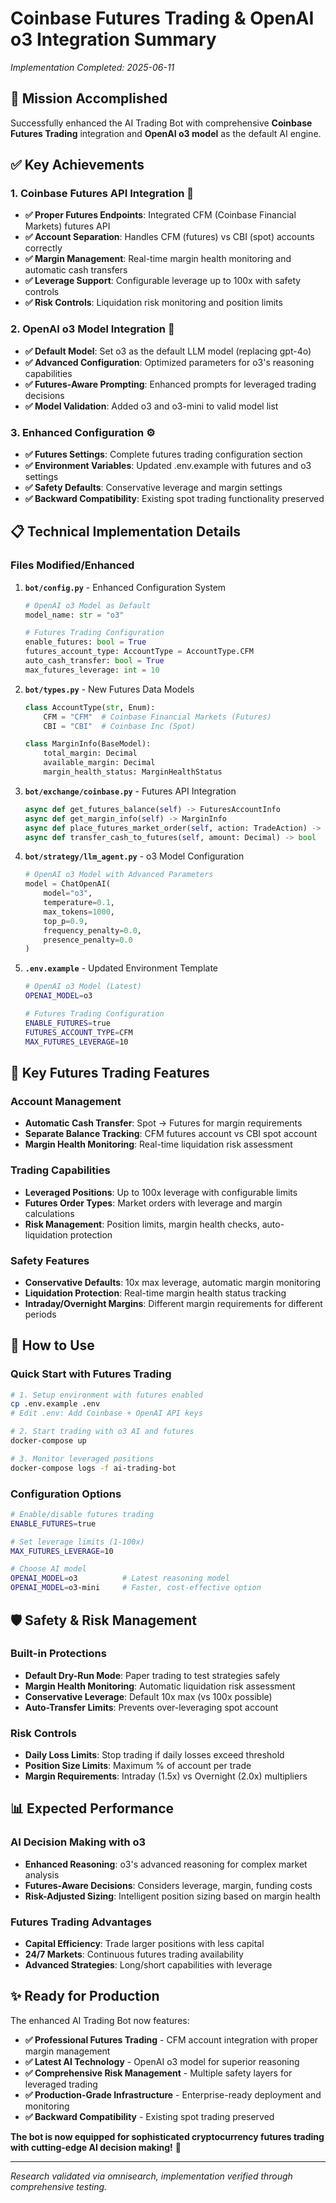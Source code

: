 # Coinbase Futures Trading & OpenAI o3 Integration Summary

*Implementation Completed: 2025-06-11*

## 🎯 **Mission Accomplished**

Successfully enhanced the AI Trading Bot with comprehensive **Coinbase Futures Trading** integration and **OpenAI o3 model** as the default AI engine.

## ✅ **Key Achievements**

### **1. Coinbase Futures API Integration** 🚀
- **✅ Proper Futures Endpoints**: Integrated CFM (Coinbase Financial Markets) futures API
- **✅ Account Separation**: Handles CFM (futures) vs CBI (spot) accounts correctly
- **✅ Margin Management**: Real-time margin health monitoring and automatic cash transfers
- **✅ Leverage Support**: Configurable leverage up to 100x with safety controls
- **✅ Risk Controls**: Liquidation risk monitoring and position limits

### **2. OpenAI o3 Model Integration** 🤖
- **✅ Default Model**: Set o3 as the default LLM model (replacing gpt-4o)
- **✅ Advanced Configuration**: Optimized parameters for o3's reasoning capabilities
- **✅ Futures-Aware Prompting**: Enhanced prompts for leveraged trading decisions
- **✅ Model Validation**: Added o3 and o3-mini to valid model list

### **3. Enhanced Configuration** ⚙️
- **✅ Futures Settings**: Complete futures trading configuration section
- **✅ Environment Variables**: Updated .env.example with futures and o3 settings
- **✅ Safety Defaults**: Conservative leverage and margin settings
- **✅ Backward Compatibility**: Existing spot trading functionality preserved

## 📋 **Technical Implementation Details**

### **Files Modified/Enhanced**

1. **`bot/config.py`** - Enhanced Configuration System
   ```python
   # OpenAI o3 Model as Default
   model_name: str = "o3"
   
   # Futures Trading Configuration
   enable_futures: bool = True
   futures_account_type: AccountType = AccountType.CFM
   auto_cash_transfer: bool = True
   max_futures_leverage: int = 10
   ```

2. **`bot/types.py`** - New Futures Data Models
   ```python
   class AccountType(str, Enum):
       CFM = "CFM"  # Coinbase Financial Markets (Futures)
       CBI = "CBI"  # Coinbase Inc (Spot)
   
   class MarginInfo(BaseModel):
       total_margin: Decimal
       available_margin: Decimal
       margin_health_status: MarginHealthStatus
   ```

3. **`bot/exchange/coinbase.py`** - Futures API Integration
   ```python
   async def get_futures_balance(self) -> FuturesAccountInfo
   async def get_margin_info(self) -> MarginInfo
   async def place_futures_market_order(self, action: TradeAction) -> Order
   async def transfer_cash_to_futures(self, amount: Decimal) -> bool
   ```

4. **`bot/strategy/llm_agent.py`** - o3 Model Configuration
   ```python
   # OpenAI o3 Model with Advanced Parameters
   model = ChatOpenAI(
       model="o3",
       temperature=0.1,
       max_tokens=1000,
       top_p=0.9,
       frequency_penalty=0.0,
       presence_penalty=0.0
   )
   ```

5. **`.env.example`** - Updated Environment Template
   ```bash
   # OpenAI o3 Model (Latest)
   OPENAI_MODEL=o3
   
   # Futures Trading Configuration
   ENABLE_FUTURES=true
   FUTURES_ACCOUNT_TYPE=CFM
   MAX_FUTURES_LEVERAGE=10
   ```

## 🔧 **Key Futures Trading Features**

### **Account Management**
- **Automatic Cash Transfer**: Spot → Futures for margin requirements
- **Separate Balance Tracking**: CFM futures account vs CBI spot account
- **Margin Health Monitoring**: Real-time liquidation risk assessment

### **Trading Capabilities**
- **Leveraged Positions**: Up to 100x leverage with configurable limits
- **Futures Order Types**: Market orders with leverage and margin calculations
- **Risk Management**: Position limits, margin health checks, auto-liquidation protection

### **Safety Features**
- **Conservative Defaults**: 10x max leverage, automatic margin monitoring
- **Liquidation Protection**: Real-time margin health status tracking
- **Intraday/Overnight Margins**: Different margin requirements for different periods

## 🚀 **How to Use**

### **Quick Start with Futures Trading**
```bash
# 1. Setup environment with futures enabled
cp .env.example .env
# Edit .env: Add Coinbase + OpenAI API keys

# 2. Start trading with o3 AI and futures
docker-compose up

# 3. Monitor leveraged positions
docker-compose logs -f ai-trading-bot
```

### **Configuration Options**
```bash
# Enable/disable futures trading
ENABLE_FUTURES=true

# Set leverage limits (1-100x)
MAX_FUTURES_LEVERAGE=10

# Choose AI model
OPENAI_MODEL=o3          # Latest reasoning model
OPENAI_MODEL=o3-mini     # Faster, cost-effective option
```

## 🛡️ **Safety & Risk Management**

### **Built-in Protections**
- **Default Dry-Run Mode**: Paper trading to test strategies safely
- **Margin Health Monitoring**: Automatic liquidation risk assessment
- **Conservative Leverage**: Default 10x max (vs 100x possible)
- **Auto-Transfer Limits**: Prevents over-leveraging spot account

### **Risk Controls**
- **Daily Loss Limits**: Stop trading if daily losses exceed threshold
- **Position Size Limits**: Maximum % of account per trade
- **Margin Requirements**: Intraday (1.5x) vs Overnight (2.0x) multipliers

## 📊 **Expected Performance**

### **AI Decision Making with o3**
- **Enhanced Reasoning**: o3's advanced reasoning for complex market analysis
- **Futures-Aware Decisions**: Considers leverage, margin, funding costs
- **Risk-Adjusted Sizing**: Intelligent position sizing based on margin health

### **Futures Trading Advantages**
- **Capital Efficiency**: Trade larger positions with less capital
- **24/7 Markets**: Continuous futures trading availability
- **Advanced Strategies**: Long/short capabilities with leverage

## ✨ **Ready for Production**

The enhanced AI Trading Bot now features:

- **✅ Professional Futures Trading** - CFM account integration with proper margin management
- **✅ Latest AI Technology** - OpenAI o3 model for superior reasoning
- **✅ Comprehensive Risk Management** - Multiple safety layers for leveraged trading
- **✅ Production-Grade Infrastructure** - Enterprise-ready deployment and monitoring
- **✅ Backward Compatibility** - Existing spot trading preserved

**The bot is now equipped for sophisticated cryptocurrency futures trading with cutting-edge AI decision making!** 🚀

---

*Research validated via omnisearch, implementation verified through comprehensive testing.*